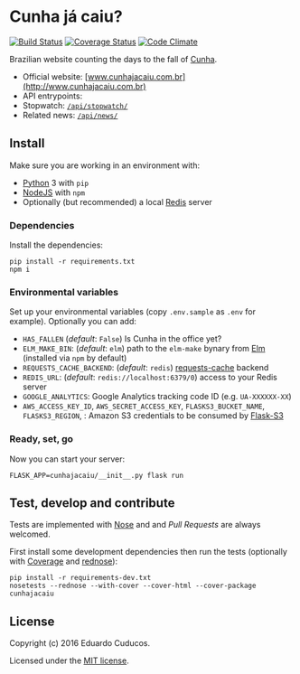 # Cunha já caiu?

[![Build Status](https://travis-ci.org/cuducos/cunhajacaiu.svg?branch=master)](https://travis-ci.org/cuducos/cunhajacaiu)
[![Coverage Status](https://coveralls.io/repos/github/cuducos/cunhajacaiu/badge.svg?branch=master)](https://coveralls.io/github/cuducos/cunhajacaiu?branch=master)
[![Code Climate](https://codeclimate.com/github/cuducos/cunhajacaiu/badges/gpa.svg)](https://codeclimate.com/github/cuducos/cunhajacaiu)

Brazilian website counting the days to the fall of [Cunha](https://pt.wikipedia.org/wiki/Eduardo_Cunha).

* Official website: [www.cunhajacaiu.com.br](http://www.cunhajacaiu.com.br)
* API entrypoints:
 * Stopwatch: [`/api/stopwatch/`](http://www.cunhajacaiu.com.br/api/stopwatch/)
 * Related news: [`/api/news/`](http://www.cunhajacaiu.com.br/api/news/)
 

## Install

Make sure you are working in an environment with:

* [Python](http://python.org) 3 with `pip`
* [NodeJS](http://nodejs.org) with `npm`
* Optionally (but recommended) a local [Redis](http://redis.io) server

### Dependencies

Install the dependencies:

```console
pip install -r requirements.txt
npm i
```

### Environmental variables

Set up your environmental variables (copy `.env.sample` as `.env` for example). Optionally you can add:

* `HAS_FALLEN` (_default_: `False`) Is Cunha in the office yet?
* `ELM_MAKE_BIN`: (_default_: `elm`) path to the `elm-make` bynary from [Elm](http://elm-lang.org)
  (installed via `npm` by default)
* `REQUESTS_CACHE_BACKEND`: (_default_: `redis`) [requests-cache](http://requests-cache.readthedocs.io) backend
* `REDIS_URL`: (_default_: `redis://localhost:6379/0`) access to your Redis server
* `GOOGLE_ANALYTICS`: Google Analytics tracking code ID (e.g. `UA-XXXXXX-XX`)
* `AWS_ACCESS_KEY_ID`, `AWS_SECRET_ACCESS_KEY`, `FLASKS3_BUCKET_NAME`, `FLASKS3_REGION`, : Amazon S3 credentials to be consumed by [Flask-S3](https://flask-s3.readthedocs.io/)

### Ready, set, go

Now you can start your server:

```console
FLASK_APP=cunhajacaiu/__init__.py flask run
```

## Test, develop and contribute

Tests are implemented with [Nose](https://nose.readthedocs.io/) and and _Pull Requests_ are always welcomed.

First install some development dependencies then run the tests (optionally with [Coverage](https://coverage.readthedocs.org) and [rednose](https://github.com/JBKahn/rednose)):

```console
pip install -r requirements-dev.txt
nosetests --rednose --with-cover --cover-html --cover-package cunhajacaiu
```

## License

Copyright (c) 2016 Eduardo Cuducos.

Licensed under the [MIT license](LICENSE).
